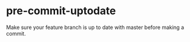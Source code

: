 # pre-commit-uptodate

Make sure your feature branch is up to date with master before making a commit.
